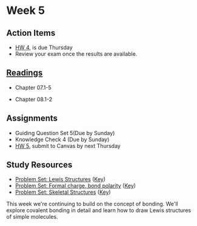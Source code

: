 # Week 5



## Action Items
* [HW 4](), is due Thursday
* Review your exam once the results are available.  

## [Readings](https://genchem.science.psu.edu)
* Chapter 07.1-5

* Chapter 08.1-2

## Assignments
- Guiding Question Set 5(Due by Sunday)
- Knowledge Check 4 (Due by Sunday)
- [HW 5](https://genchem.science.psu.edu/homework-5-houck), submit to Canvas by next Thursday



## Study Resources
* [Problem Set: Lewis Structures](https://media.ed.science.psu.edu/sites/media/ed/files/documents/lewis_dot_structures.pdf) ([Key](https://media.ed.science.psu.edu/sites/media/ed/files/documents/lewis_dot_structures_key_2.pdf))
* [Problem Set: Formal charge, bond polarity](https://media.ed.science.psu.edu/sites/media/ed/files/documents/problemset10_lewis_structures_formal_charge_molecular_polarity.pdf) ([Key](https://media.ed.science.psu.edu/sites/media/ed/files/documents/problemset10_lewis_structures_formal_charge_molecular_polarity_key.pdf))
* [Problem Set: Skeletal Structures](https://media.ed.science.psu.edu/sites/media/ed/files/documents/problemset11_condensedformula_bondline.pdf) ([Key](https://media.ed.science.psu.edu/sites/media/ed/files/documents/problemset11_condensedformula_bondline_key.pdf))



This week we're continuing to build on the concept of bonding.  We'll explore covalent bonding in detail and learn how to draw Lewis structures of simple molecules.

